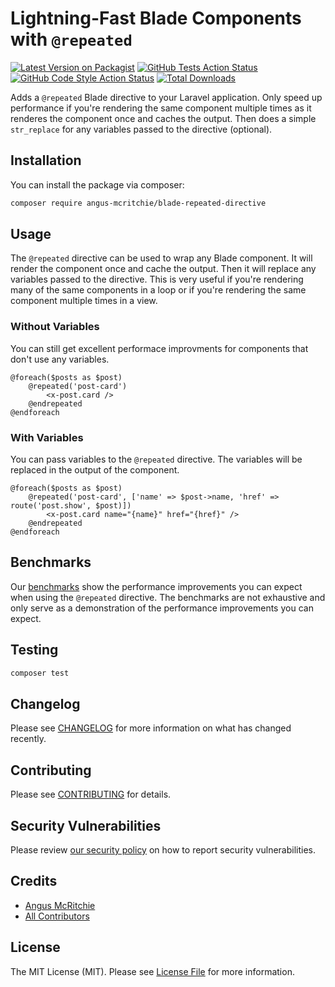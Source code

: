 # Lightning-Fast Blade Components with `@repeated`

[![Latest Version on Packagist](https://img.shields.io/packagist/v/angus-mcritchie/blade-repeated-directive.svg?style=flat-square)](https://packagist.org/packages/angus-mcritchie/blade-repeated-directive)
[![GitHub Tests Action Status](https://img.shields.io/github/actions/workflow/status/angus-mcritchie/blade-repeated-directive/run-tests.yml?branch=main&label=tests&style=flat-square)](https://github.com/angus-mcritchie/blade-repeated-directive/actions?query=workflow%3Arun-tests+branch%3Amain)
[![GitHub Code Style Action Status](https://img.shields.io/github/actions/workflow/status/angus-mcritchie/blade-repeated-directive/fix-php-code-style-issues.yml?branch=main&label=code%20style&style=flat-square)](https://github.com/angus-mcritchie/blade-repeated-directive/actions?query=workflow%3A"Fix+PHP+code+style+issues"+branch%3Amain)
[![Total Downloads](https://img.shields.io/packagist/dt/angus-mcritchie/blade-repeated-directive.svg?style=flat-square)](https://packagist.org/packages/angus-mcritchie/blade-repeated-directive)

Adds a `@repeated` Blade directive to your Laravel application. Only speed up performance if you're rendering the same component multiple times as it renderes the component once and caches the output. Then does a simple `str_replace` for any variables passed to the directive (optional).

## Installation

You can install the package via composer:

```bash
composer require angus-mcritchie/blade-repeated-directive
```

## Usage
The `@repeated` directive can be used to wrap any Blade component. It will render the component once and cache the output. Then it will replace any variables passed to the directive.
This is very useful if you're rendering many of the same components in a loop or if you're rendering the same component multiple times in a view.

### Without Variables
You can still get excellent performace improvments for components that don't use any variables.

```blade
@foreach($posts as $post)
    @repeated('post-card')
        <x-post.card />
    @endrepeated
@endforeach
```

### With Variables
You can pass variables to the `@repeated` directive. The variables will be replaced in the output of the component.

```blade
@foreach($posts as $post)
    @repeated('post-card', ['name' => $post->name, 'href' => route('post.show', $post)])
        <x-post.card name="{name}" href="{href}" />
    @endrepeated
@endforeach
```

## Benchmarks
Our [benchmarks](./benchmarks.md) show the performance improvements you can expect when using the `@repeated` directive. The benchmarks are not exhaustive and only serve as a demonstration of the performance improvements you can expect.

## Testing

```bash
composer test
```

## Changelog

Please see [CHANGELOG](CHANGELOG.md) for more information on what has changed recently.

## Contributing

Please see [CONTRIBUTING](CONTRIBUTING.md) for details.

## Security Vulnerabilities

Please review [our security policy](../../security/policy) on how to report security vulnerabilities.

## Credits

- [Angus McRitchie](https://github.com/angus-mcritchie)
- [All Contributors](../../contributors)

## License

The MIT License (MIT). Please see [License File](LICENSE.md) for more information.
